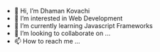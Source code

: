 - 👋 Hi, I’m Dhaman Kovachi
- 👀 I’m interested in Web Development
- 🌱 I’m currently learning Javascript Frameworks
- 💞️ I’m looking to collaborate on ...
- 📫 How to reach me ...

<!---
Kratos9211/Kratos9211 is a ✨ special ✨ repository because its `README.md` (this file) appears on your GitHub profile.
You can click the Preview link to take a look at your changes.
--->
